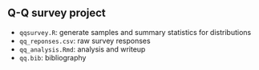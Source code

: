 ## Q-Q survey project

- `qqsurvey.R`: generate samples and summary statistics for distributions
- `qq_reponses.csv`: raw survey responses
- `qq_analysis.Rmd`: analysis and writeup
- `qq.bib`: bibliography
